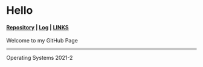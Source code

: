 # Hello
#### [Repository](https://github.com/farelmd/os212) | [Log](https://farelmd.github.io/os212/TXT/mylog.txt) | [LINKS](https://farelmd.github.io/os212/LINKS/)

Welcome to my GitHub Page

---
Operating Systems 2021-2
